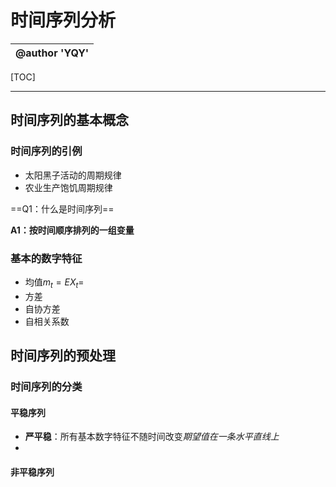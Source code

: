 

# 时间序列分析



| @author 'YQY' |
| ------------: |



[TOC]



---



## 时间序列的基本概念



### 时间序列的引例

- 太阳黑子活动的周期规律
- 农业生产饱饥周期规律



==Q1：什么是时间序列==

**A1：按时间顺序排列的一组变量**



### 基本的数字特征

- 均值$m_t=EX_t=$
- 方差
- 自协方差
- 自相关系数





## 时间序列的预处理

### 时间序列的分类

#### 平稳序列

- **严平稳**：所有基本数字特征不随时间改变*期望值在一条水平直线上*
- 

#### 非平稳序列